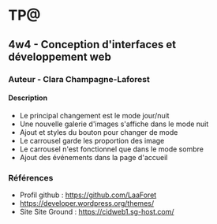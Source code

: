 <!-- Les # représentent les h1, h2... -->
# TP@
## 4w4 - Conception d'interfaces et développement web
### Auteur - Clara Champagne-Laforest
#### Description
<!-- pour faire une liste on met un tiret -->
- Le principal changement est le mode jour/nuit
- Une nouvelle galerie d'images s'affiche dans le mode nuit
- Ajout et styles du bouton pour changer de mode
- Le carrousel garde les proportion des image
- Le carrousel n'est fonctionnel que dans le mode sombre
- Ajout des événements dans la page d'accueil

### Références
- Profil github : https://github.com/LaaForet
- https://developer.wordpress.org/themes/ 
- Site Site Ground : https://cidweb1.sg-host.com/


